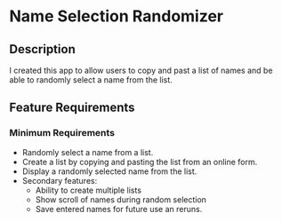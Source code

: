 # Name Selection Randomizer 

## Description
I created this app to allow users to copy and past a list of names and be able to randomly select a name from the list.

## Feature Requirements

### Minimum Requirements
* Randomly select a name from a list.
* Create a list by copying and pasting the list from an online form.
* Display a randomly selected name from the list.
* Secondary features:
    * Ability to create multiple lists
    * Show scroll of names during random selection
    * Save entered names for future use an reruns.
